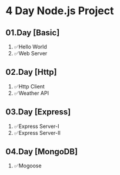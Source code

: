 # 4 Day Node.js Project

## 01.Day [Basic]

1. ✅Hello World
2. ✅Web Server

## 02.Day [Http]

1. ✅Http Client
2. ✅Weather API

## 03.Day [Express]

1. ✅Express Server-I
2. ✅Express Server-II

## 04.Day [MongoDB]

1. ✅Mogoose
